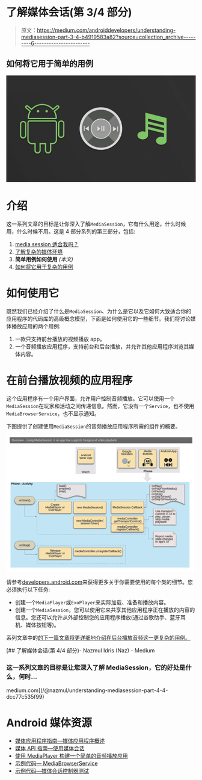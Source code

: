 # 了解媒体会话(第 3/4 部分)

> 原文：<https://medium.com/androiddevelopers/understanding-mediasession-part-3-4-b4919583a82?source=collection_archive---------6----------------------->

## 如何将它用于简单的用例

![](img/93f7b6ad9680bb3171a035a2d4a6b5bc.png)

# 介绍

这一系列文章的目标是让你深入了解`MediaSession`，它有什么用途，什么时候用，什么时候不用。这是 4 部分系列的第三部分，包括:

1.  [media session 适合我吗？](/@nazmul/understanding-mediasession-part-1-3-e4d2725f18e4)
2.  [了解复杂的媒体环境](/@nazmul/understanding-mediasession-part-2-3-ad291fd32d60)
3.  **简单用例如何使用** *(本文)*
4.  [如何将它用于复杂的用例](/@nazmul/understanding-mediasession-part-4-4-dcc77c535f99)

# 如何使用它

既然我们已经介绍了什么是`MediaSession`、为什么是它以及它如何大致适合你的应用程序的代码库的高级概念模型，下面是如何使用它的一些细节。我们将讨论媒体播放应用的两个用例:

1.  一款只支持前台播放的视频播放 app。
2.  一个音频播放应用程序，支持前台和后台播放，并允许其他应用程序浏览其媒体内容。

# 在前台播放视频的应用程序

这个应用程序有一个用户界面，允许用户控制音频播放。它可以使用一个`MediaSession`在玩家和活动之间传递信息。然而，它没有一个`Service`，也不使用`MediaBrowserService`，也不显示通知。

下图提供了创建使用`MediaSession`的音频播放应用程序所需的组件的概要。

![](img/4be31132d1ea3086470961a9d0bb048f.png)

请参考[developers.android.com](https://developer.android.com/guide/topics/media-apps/media-apps-overview.html)来获得更多关于你需要使用的每个类的细节。您必须执行以下任务:

*   创建一个`MediaPlayer`或`ExoPlayer`来实际加载、准备和播放内容。
*   创建一个`MediaSession`，您可以使用它来共享其他应用程序正在播放的内容的信息。您还可以允许从外部控制您的应用程序播放(通过谷歌助手、蓝牙耳机、媒体按钮等)。

系列文章中的[的下一篇文章将更详细地介绍在后台播放音频这一更复杂的用例。](/@nazmul/understanding-mediasession-part-4-4-dcc77c535f99)

[](/@nazmul/understanding-mediasession-part-4-4-dcc77c535f99) [## 了解媒体会话(第 4/4 部分)- Nazmul Idris (Naz) - Medium

### 这一系列文章的目标是让您深入了解 MediaSession，它的好处是什么，何时…

medium.com](/@nazmul/understanding-mediasession-part-4-4-dcc77c535f99) 

# Android 媒体资源

*   [媒体应用程序指南—媒体应用程序概述](https://developer.android.com/guide/topics/media-apps/media-apps-overview.html)
*   [媒体 API 指南—使用媒体会话](https://developer.android.com/guide/topics/media-apps/working-with-a-media-session.html)
*   [使用 MediaPlayer 构建一个简单的音频播放应用](/google-developers/building-a-simple-audio-app-in-android-part-1-3-c14d1a66e0f1)
*   [示例代码— MediaBrowserService](https://github.com/googlesamples/android-MediaBrowserService)
*   [示例代码—媒体会话控制器测试](https://github.com/googlesamples/android-media-controller)